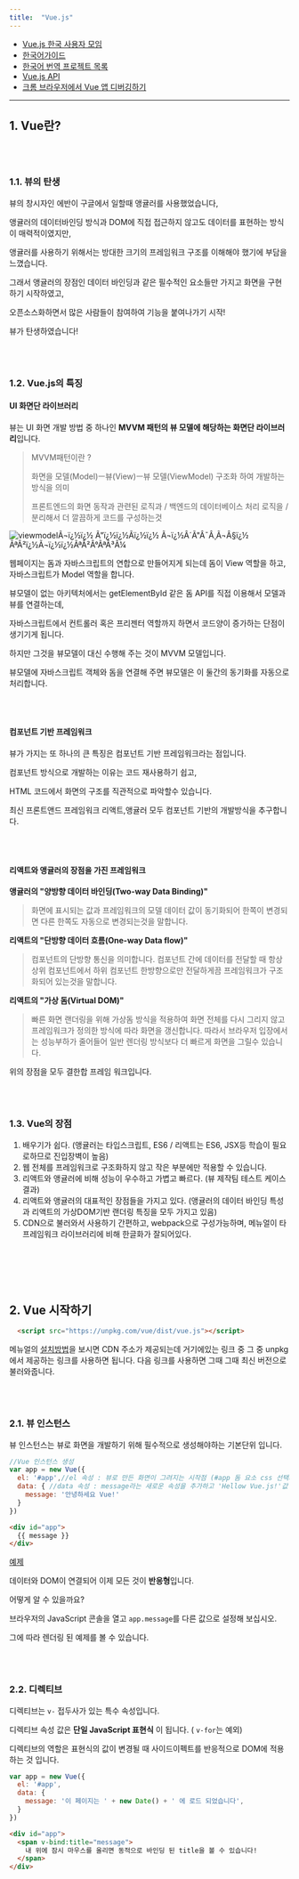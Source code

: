 ```yaml
---
title:  "Vue.js"
---
```






- [Vue.js 한국 사용자 모임](http://vuejs.kr/)
- [한국어가이드](https://kr.vuejs.org/v2/guide/installation.html)
- [한국어 번역 프로젝트 목록](http://vuejs.kr/translated-in-korean/)
- [Vue.js API](https://kr.vuejs.org/v2/api/#search-form)
- [크롬 브라우저에서 Vue 앱 디버깅하기](http://vuejs.kr/vue/2017/02/25/vue-chrome-debugging/)

------



## 1. Vue란?

<br>
<br>

### 1.1. 뷰의 탄생

뷰의 창시자인 에반이 구글에서 일할때 앵귤러를 사용했었습니다, 

앵귤러의 데이터바인딩 방식과 DOM에 직접 접근하지 않고도 데이터를 표현하는 방식이 매력적이였지만,

앵귤러를 사용하기 위해서는 방대한 크기의 프레임워크 구조를 이해해야 했기에 부담을 느꼈습니다.

그래서 앵귤러의 장점인 데이터 바인딩과 같은 필수적인 요소들만 가지고 화면을 구현 하기 시작하였고, 

오픈소스화하면서 많은 사람들이 참여하여 기능을 붙여나가기 시작!

뷰가 탄생하였습니다!

<br><br>

### 1.2. Vue.js의 특징

#### **UI 화면단 라이브러리**

뷰는 UI 화면 개발 방법 중 하나인 **MVVM 패턴의 뷰 모델에 해당하는 화면단 라이브러리**입니다.

> MVVM패턴이란 ?
>
> 화면을 모델(Model)ㅡ뷰(View)ㅡ뷰 모델(ViewModel) 구조화 하여 개발하는 방식을 의미
>
> 프론트엔드의 화면 동작과 관련된 로직과 /  백엔드의 데이터베이스 처리 로직을  / 분리해서 더 깔끔하게 코드를 구성하는것

![viewmodelÃ¬ï¿½ï¿½ Ã"ï¿½ï¿½Ã­ï¿½ï¿½ Ã¬ï¿½Â´Ã"Â¯Â¸Ã¬Â§ï¿½ ÃªÂ²ï¿½Ã¬ï¿½ï¿½ÃªÂ²Â°ÃªÂ³Â¼](https://camo.githubusercontent.com/587f50fd065db627ff0d758ea5425362eeba742a/68747470733a2f2f3031322e7675656a732e6f72672f696d616765732f6d76766d2e706e67)

웹페이지는 돔과 자바스크립트의 연합으로 만들어지게 되는데 돔이 View 역할을 하고, 자바스크립트가 Model 역할을 합니다.

뷰모델이 없는 아키텍처에서는 getElementById 같은 돔 API를 직접 이용해서 모델과 뷰를 연결하는데,

자바스크립트에서 컨트롤러 혹은 프리젠터 역할까지 하면서 코드양이 증가하는 단점이 생기기게 됩니다.

하지만 그것을 뷰모델이 대신 수행해 주는 것이 MVVM 모델입니다.

뷰모델에 자바스크립트 객체와 돔을 연결해 주면 뷰모델은 이 둘간의 동기화를 자동으로 처리합니다.

<br><br>


#### 컴포넌트 기반 프레임워크

뷰가 가지는 또 하나의 큰 특징은 컴포넌트 기반 프레임워크라는 점입니다.

컴포넌트 방식으로 개발하는 이유는 코드 재사용하기 쉽고, 

HTML 코드에서 화면의 구조를 직관적으로 파악할수 있습니다.

최신 프론트앤드 프레임워크 리액트,앵귤러 모두 컴포넌트 기반의 개발방식을 추구합니다.


<br><br>

#### 리액트와 앵귤러의 장점을 가진 프레임워크

**앵귤러의 "양방향 데이터 바인딩(Two-way Data Binding)"**

> 화면에 표시되는 값과 프레임워크의 모델 데이터 값이 동기화되어 한쪽이 변경되면 다른 한쪽도 자동으로 변경되는것을 말합니다.

**리액트의 "단방향 데이터 흐름(One-way Data flow)"**

> 컴포넌트의 단방향 통신을 의미합니다. 컴포넌트 간에 데이터를 전달할 때 항상 상위 컴포넌트에서 하위 컴포넌트 한방향으로만 전달하게끔 프레임워크가 구조화되어 있는것을 말합니다.

**리액트의 "가상 돔(Virtual DOM)"**

> 빠른 화면 랜더링을 위해 가상돔 방식을 적용하여 화면 전체를 다시 그리지 않고 프레임워크가 정의한 방식에 따라 화면을 갱신합니다. 따라서 브라우저 입장에서는 성능부하가 줄어들어 일반 렌더링 방식보다 더 빠르게 화면을 그릴수 있습니다.

위의 장점을 모두 결한합 프레임 워크입니다.

<br><br>

### 1.3. Vue의 장점

1. 배우기가 쉽다. (앵귤러는 타입스크립트, ES6 / 리액트는 ES6, JSX등 학습이 필요로하므로 진입장벽이 높음)
2. 웹 전체를 프레임워크로 구조화하지 않고 작은 부분에만 적용할 수 있습니다.
3. 리액트와 앵귤러에 비해 성능이 우수하고 가볍고 빠르다. (뷰 제작팀 테스트 케이스 결과)
4. 리액트와 앵귤러의 대표적인 장점들을 가지고 있다. 
   (앵귤러의 데이터 바인딩 특성과 리액트의 가상DOM기반 랜더링 특징을 모두 가지고 있음)
5. CDN으로 불러와서 사용하기 간편하고, 
   webpack으로 구성가능하며, 
   메뉴얼이 타 프레임워크 라이브러리에 비해 한글화가 잘되어있다.

<br><br>
<br><br>

## 2. Vue 시작하기

```html
  <script src="https://unpkg.com/vue/dist/vue.js"></script>
```

메뉴얼의 [설치방법](https://kr.vuejs.org/v2/guide/installation.html#CDN)을 보시면 CDN 주소가 제공되는데 거기에있는 링크 중 그 중 unpkg 에서 제공하는 링크를 사용하면 됩니다. 다음 링크를 사용하면 그때 그때 최신 버전으로 불러와줍니다.


<br><br>
### 2.1. 뷰 인스턴스

뷰 인스턴스는 뷰로 화면을 개발하기 위해 필수적으로 생성해야하는 기본단위 입니다.

```javascript
//Vue 인스턴스 생성
var app = new Vue({
  el: '#app',//el 속성 : 뷰로 만든 화면이 그려지는 시작점 (#app 돔 요소 css 선택자 규칙과같음)
  data: { //data 속성 : message라는 새로운 속성을 추가하고 'Hellow Vue.js!'값 부여
    message: '안녕하세요 Vue!'
  }
})
```

```html
<div id="app">
  {{ message }}
</div>
```

[예제](https://jsbin.com/nuxacaceyo/edit?html,js,output)

데이터와 DOM이 연결되어 이제 모든 것이 **반응형**입니다. 

어떻게 알 수 있을까요? 

브라우저의 JavaScript 콘솔을 열고 `app.message`를 다른 값으로 설정해 보십시오. 

그에 따라 렌더링 된 예제를 볼 수 있습니다.

<br><br>

### 2.2. 디렉티브

디렉티브는 `v-` 접두사가 있는 특수 속성입니다. 

디렉티브 속성 값은 **단일 JavaScript 표현식** 이 됩니다. ( `v-for`는 예외) 

디렉티브의 역할은 표현식의 값이 변경될 때 사이드이펙트를 반응적으로 DOM에 적용하는 것 입니다.

```javascript
var app = new Vue({
  el: '#app',
  data: {
    message: '이 페이지는 ' + new Date() + ' 에 로드 되었습니다',
  }
})
```

```html
<div id="app">
  <span v-bind:title="message">
    내 위에 잠시 마우스를 올리면 동적으로 바인딩 된 title을 볼 수 있습니다!
  </span>
</div>
```


